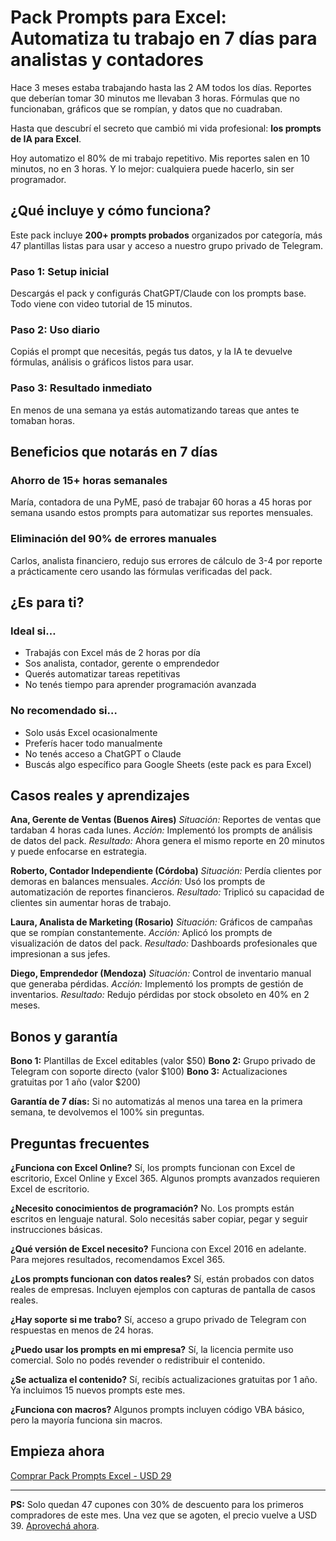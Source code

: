 # Pack Prompts para Excel: Automatiza tu trabajo en 7 días para analistas y contadores

Hace 3 meses estaba trabajando hasta las 2 AM todos los días. Reportes que deberían tomar 30 minutos me llevaban 3 horas. Fórmulas que no funcionaban, gráficos que se rompían, y datos que no cuadraban.

Hasta que descubrí el secreto que cambió mi vida profesional: **los prompts de IA para Excel**.

Hoy automatizo el 80% de mi trabajo repetitivo. Mis reportes salen en 10 minutos, no en 3 horas. Y lo mejor: cualquiera puede hacerlo, sin ser programador.

## ¿Qué incluye y cómo funciona?

Este pack incluye **200+ prompts probados** organizados por categoría, más 47 plantillas listas para usar y acceso a nuestro grupo privado de Telegram.

### Paso 1: Setup inicial
Descargás el pack y configurás ChatGPT/Claude con los prompts base. Todo viene con video tutorial de 15 minutos.

### Paso 2: Uso diario
Copiás el prompt que necesitás, pegás tus datos, y la IA te devuelve fórmulas, análisis o gráficos listos para usar.

### Paso 3: Resultado inmediato
En menos de una semana ya estás automatizando tareas que antes te tomaban horas.

## Beneficios que notarás en 7 días

### Ahorro de 15+ horas semanales
María, contadora de una PyME, pasó de trabajar 60 horas a 45 horas por semana usando estos prompts para automatizar sus reportes mensuales.

### Eliminación del 90% de errores manuales
Carlos, analista financiero, redujo sus errores de cálculo de 3-4 por reporte a prácticamente cero usando las fórmulas verificadas del pack.

## ¿Es para ti?

### Ideal si…
- Trabajás con Excel más de 2 horas por día
- Sos analista, contador, gerente o emprendedor
- Querés automatizar tareas repetitivas
- No tenés tiempo para aprender programación avanzada

### No recomendado si…
- Solo usás Excel ocasionalmente
- Preferís hacer todo manualmente
- No tenés acceso a ChatGPT o Claude
- Buscás algo específico para Google Sheets (este pack es para Excel)

## Casos reales y aprendizajes

**Ana, Gerente de Ventas (Buenos Aires)**
*Situación:* Reportes de ventas que tardaban 4 horas cada lunes.
*Acción:* Implementó los prompts de análisis de datos del pack.
*Resultado:* Ahora genera el mismo reporte en 20 minutos y puede enfocarse en estrategia.

**Roberto, Contador Independiente (Córdoba)**
*Situación:* Perdía clientes por demoras en balances mensuales.
*Acción:* Usó los prompts de automatización de reportes financieros.
*Resultado:* Triplicó su capacidad de clientes sin aumentar horas de trabajo.

**Laura, Analista de Marketing (Rosario)**
*Situación:* Gráficos de campañas que se rompían constantemente.
*Acción:* Aplicó los prompts de visualización de datos del pack.
*Resultado:* Dashboards profesionales que impresionan a sus jefes.

**Diego, Emprendedor (Mendoza)**
*Situación:* Control de inventario manual que generaba pérdidas.
*Acción:* Implementó los prompts de gestión de inventarios.
*Resultado:* Redujo pérdidas por stock obsoleto en 40% en 2 meses.

## Bonos y garantía

**Bono 1:** Plantillas de Excel editables (valor $50)
**Bono 2:** Grupo privado de Telegram con soporte directo (valor $100)
**Bono 3:** Actualizaciones gratuitas por 1 año (valor $200)

**Garantía de 7 días:** Si no automatizás al menos una tarea en la primera semana, te devolvemos el 100% sin preguntas.

## Preguntas frecuentes

**¿Funciona con Excel Online?**
Sí, los prompts funcionan con Excel de escritorio, Excel Online y Excel 365. Algunos prompts avanzados requieren Excel de escritorio.

**¿Necesito conocimientos de programación?**
No. Los prompts están escritos en lenguaje natural. Solo necesitás saber copiar, pegar y seguir instrucciones básicas.

**¿Qué versión de Excel necesito?**
Funciona con Excel 2016 en adelante. Para mejores resultados, recomendamos Excel 365.

**¿Los prompts funcionan con datos reales?**
Sí, están probados con datos reales de empresas. Incluyen ejemplos con capturas de pantalla de casos reales.

**¿Hay soporte si me trabo?**
Sí, acceso a grupo privado de Telegram con respuestas en menos de 24 horas.

**¿Puedo usar los prompts en mi empresa?**
Sí, la licencia permite uso comercial. Solo no podés revender o redistribuir el contenido.

**¿Se actualiza el contenido?**
Sí, recibís actualizaciones gratuitas por 1 año. Ya incluimos 15 nuevos prompts este mes.

**¿Funciona con macros?**
Algunos prompts incluyen código VBA básico, pero la mayoría funciona sin macros.

## Empieza ahora

[Comprar Pack Prompts Excel - USD 29](https://pay.hotmart.com/XXXXX?utm_source=pwa&utm_medium=page&utm_campaign=producto&src=pack-prompts-excel)

---

**PS:** Solo quedan 47 cupones con 30% de descuento para los primeros compradores de este mes. Una vez que se agoten, el precio vuelve a USD 39. [Aprovechá ahora](https://pay.hotmart.com/XXXXX?utm_source=pwa&utm_medium=page&utm_campaign=producto&src=pack-prompts-excel).
